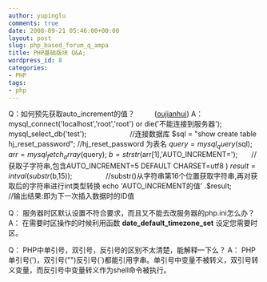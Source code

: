 ```yaml
---
author: yupinglu
comments: true
date: 2008-09-21 05:46:00+00:00
layout: post
slug: php_based_forum_q_ampa
title: PHP基础版块 Q&A;
wordpress_id: 8
categories:
- PHP
tags:
- php
---
```


Q：如何预先获取auto_increment的值？          ([oujianhui](http://bbs.phpchina.com/thread-48376-1-71.html/))
A：mysql_connect('localhost','root','root') or die('不能连接到服务器');
mysql_select_db('test');                      //连接数据库
$sql = "show create table hj_reset_password"; //hj_reset_password 为表名
$query = mysql_query($sql);
$arr = mysql_fetch_array($query);
$b = strstr($arr[1],'AUTO_INCREMENT=');       //获取子字符串,包含AUTO_INCREMENT=5 DEFAULT CHARSET=utf8 )
$result = intval(substr($b,15));                 //substr()从字符串第16个位置获取字符串,再对获取后的字符串进行int类型转换
echo 'AUTO_INCREMENT的值' .$result;              //输出结果:即为下一次插入数据时的ID值

Q： 服务器时区默认设置不符合要求，而且又不能去改服务器的php.ini怎么办？
A： 在需要时区操作的时候利用函数 **date_default_timezone_set** 设定您需要时区。

Q： PHP中单引号，双引号，反引号的区别不太清楚，能解释一下么？
A： PHP单引号(')，双引号("")反引号(`)都能引用字串。单引号中变量不被转义，双引号转义变量，而反引号中变量转义作为shell命令被执行。
